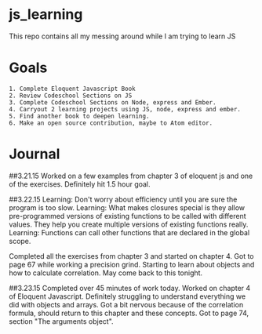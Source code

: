 # js_learning
This repo contains all my messing around while I am trying to learn JS
# Goals
    1. Complete Eloquent Javascript Book
    2. Review Codeschool Sections on JS
    3. Complete Codeschool Sections on Node, express and Ember.
    4. Carryout 2 learning projects using JS, node, express and ember.
    5. Find another book to deepen learning.
    6. Make an open source contribution, maybe to Atom editor.

# Journal
##3.21.15
Worked on a few examples from chapter 3 of eloquent js and one of the exercises. Definitely hit 1.5 hour goal.

##3.22.15
Learning: Don't worry about efficiency until you are sure the program is too slow.
Learning: What makes closures special is they allow pre-programmed versions of existing functions to be called with different values. They help you create multiple versions of existing functions really.
Learning: Functions can call other functions that are declared in the global scope.

Completed all the exercises from chapter 3 and started on chapter 4. Got to page 67 while working a precision grind. Starting to learn about objects and how to calculate correlation. May come back to this tonight.

##3.23.15
Completed over 45 minutes of work today. Worked on chapter 4 of Eloquent Javascript.  Definitely struggling to understand everything we did with objects and arrays. Got a bit nervous because of the correlation formula, should return to this chapter and these concepts. Got to page 74, section "The arguments object".
